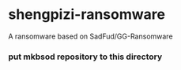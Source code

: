# shengpizi-ransomware
A ransomware based on SadFud/GG-Ransomware
### put mkbsod repository to this directory
